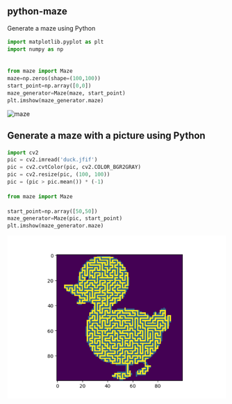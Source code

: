## python-maze
Generate a maze using Python

```py
import matplotlib.pyplot as plt
import numpy as np


from maze import Maze
maze=np.zeros(shape=(100,100))
start_point=np.array([0,0])
maze_generator=Maze(maze, start_point)
plt.imshow(maze_generator.maze)
```

![maze](http://www.guofei.site/pictures_for_blog/algorithm/maze/maze1_2.png)

## Generate a maze with a picture using Python
```py
import cv2
pic = cv2.imread('duck.jfif')
pic = cv2.cvtColor(pic, cv2.COLOR_BGR2GRAY)
pic = cv2.resize(pic, (100, 100))
pic = (pic > pic.mean()) * (-1)

from maze import Maze

start_point=np.array([50,50])
maze_generator=Maze(pic, start_point)
plt.imshow(maze_generator.maze)
```
![duck_maze](https://github.com/guofei9987/python-maze/blob/master/duck_maze.png?raw=true)